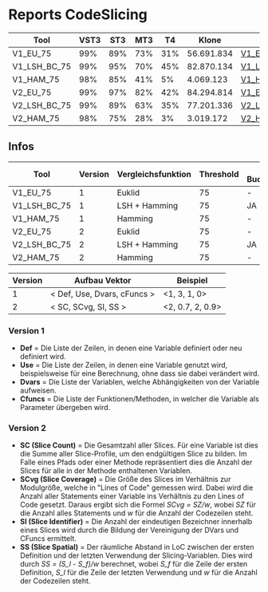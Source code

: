 # Reports CodeSlicing 


| Tool         | VST3 | ST3 | MT3 | T4  | Klone      | Report                                               | Precision_Report |
| ------------ | ---- | --- | --- | --- | ---------- | ---------------------------------------------------- | ---------------- |
| V1_EU_75     | 99%  | 89% | 73% | 31% | 56.691.834 | [V1_EU_75_report](./reports/V1_EU_75_report)         | [V1_EU_75_precision_report](./reports_precision/V1_EU_75_precision_report.txt)  |
| V1_LSH_BC_75 | 99%  | 95% | 70% | 45% | 82.870.134 | [V1_LSH_BC_75_report](./reports/V1_LSH_BC_75_report) | [V1_LSH_BC_75_precision_report](./reports_precision/V1_LSH_BC_75_precision_report.txt) |
| V1_HAM_75    | 98%  | 85% | 41% | 5% | 4.069.123 | [V1_HAM_75_report](./reports/V1_HAM_75_report)       | [V1_HAM_75_precision_report](./reports_precision/V1_HAM_75_precision_report.txt)  |
| V2_EU_75     | 99%  | 97% | 82% | 42% | 84.294.814 | [V1_EU_75_report](./reports/V1_EU_75_report)         | [V2_EU_75_precision_report](./reports_precision/V2_EU_75_precision_report.txt) |
| V2_LSH_BC_75 | 99%  | 89% | 63% | 35% | 77.201.336 | [V2_LSH_BC_75_report](./reports/V2_LSH_BC_75_report) | [V2_LSH_BC_75_precision_report](./reports_precision/V2_LSH_BC_75_precision_report.txt) |
| V2_HAM_75    | 98%   | 75%  | 28%  | 3%  | 3.019.172  | [V2_HAM_75_report](./reports/V2_HAM_75_report) | [V2_HAM_75_precision_report](./reports_precision/V2_HAM_75_precision_report.txt)  |


## Infos 

| Tool         | Version | Vergleichsfunktion | Threshold | mit BucketCleanup? |
| ------------ | ------- | ------------------ | --------- | ------------------ |
| V1_EU_75     | 1       | Euklid             | 75        | -                  |
| V1_LSH_BC_75 | 1       | LSH + Hamming      | 75        | JA                 |
| V1_HAM_75    | 1       | Hamming            | 75        | -                  |
| V2_EU_75     | 2       | Euklid             | 75        | -                  |
| V2_LSH_BC_75 | 2       | LSH + Hamming      | 75        | JA                 |
| V2_HAM_75    | 2       | Hamming            | 75        | -                  |


| Version | Aufbau Vektor               | Beispiel         |
| ------- | --------------------------- | ---------------- |
| 1       | < Def, Use, Dvars, cFuncs > | <1, 3, 1, 0>     |
| 2       | < SC, SCvg, SI, SS >        | <2, 0.7, 2, 0.9> |


### Version 1 

*  **Def** = Die Liste der Zeilen, in denen eine Variable definiert oder neu definiert wird.
*  **Use** = Die Liste der Zeilen, in denen eine Variable genutzt wird, beispielsweise für eine Berechnung, ohne dass sie dabei verändert wird.
*  **Dvars** = Die Liste der Variablen, welche Abhängigkeiten von der Variable aufweisen.  
*  **Cfuncs** = Die Liste der Funktionen/Methoden, in welcher die Variable als Parameter übergeben wird.


### Version 2

* **SC (Slice Count)** = Die Gesamtzahl aller Slices. Für eine Variable ist dies die Summe aller Slice-Profile, um den endgültigen Slice zu bilden. Im Falle eines Pfads oder einer Methode repräsentiert dies die Anzahl der Slices für alle in der Methode enthaltenen Variablen. 
* **SCvg (Slice Coverage)** = Die Größe des Slices im Verhältnis zur Modulgröße, welche in "Lines of Code" gemessen wird. Dabei wird die Anzahl aller Statements einer Variable ins Verhältnis zu den Lines of Code gesetzt. Daraus ergibt sich die Formel *SCvg = SZ/w*, wobei *SZ* für die Anzahl alles Statements und *w* für die Anzahl der Codezeilen steht.
* **SI (Slice Identifier)** = Die Anzahl der eindeutigen Bezeichner innerhalb eines Slices wird durch die Bildung der Vereinigung der DVars und CFuncs ermittelt.
* **SS (Slice Spatial)** = Der räumliche Abstand in LoC zwischen der ersten Definition und der letzten Verwendung der Slicing-Variablen. Dies wird durch *SS = (S_l - S_f)/w* berechnet, wobei *S_f* für die Zeile der ersten Definition, *S_l* für die Zeile der letzten Verwendung und *w* für die Anzahl der Codezeilen steht. 


